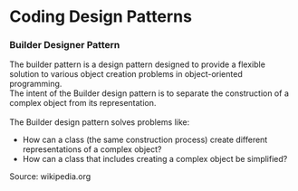 # Coding Design Patterns

### Builder Designer Pattern
The builder pattern is a design pattern designed to provide a flexible solution to various object creation problems in object-oriented programming. 
<br>The intent of the Builder design pattern is to separate the construction of a complex object from its representation.
<br>
<br>
The Builder design pattern solves problems like:
* How can a class (the same construction process) create different representations of a complex object?
* How can a class that includes creating a complex object be simplified?

Source: wikipedia.org

